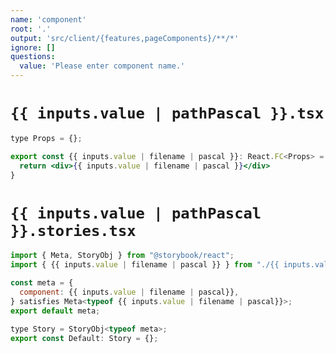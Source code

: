 ```yaml
---
name: 'component'
root: '.'
output: 'src/client/{features,pageComponents}/**/*'
ignore: []
questions:
  value: 'Please enter component name.'
---
```


# `{{ inputs.value | pathPascal }}.tsx`

```jsx
type Props = {};

export const {{ inputs.value | filename | pascal }}: React.FC<Props> = () => {
  return <div>{{ inputs.value | filename | pascal }}</div>
}
```

# `{{ inputs.value | pathPascal }}.stories.tsx`

```jsx
import { Meta, StoryObj } from "@storybook/react";
import { {{ inputs.value | filename | pascal }} } from "./{{ inputs.value | filename | pascal }}";

const meta = {
  component: {{ inputs.value | filename | pascal}},
} satisfies Meta<typeof {{ inputs.value | filename | pascal}}>;
export default meta;

type Story = StoryObj<typeof meta>;
export const Default: Story = {};
```